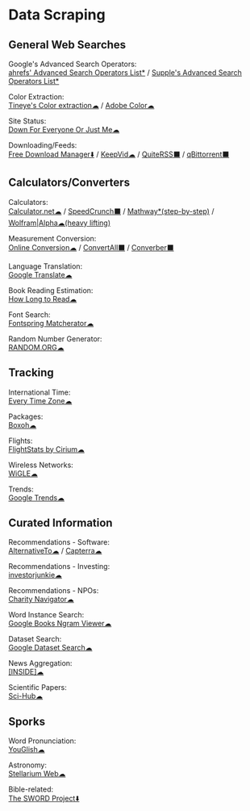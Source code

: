 # Data Scraping

## General Web Searches

Google's Advanced Search Operators:  
  [ahrefs' Advanced Search Operators List*](https://supple.com.au/tools/google-advanced-search-operators/) / 
  [Supple's Advanced Search Operators List*](https://ahrefs.com/blog/google-advanced-search-operators/)

Color Extraction:  
  [Tineye's Color extraction☁](https://labs.tineye.com/color/) / 
  [Adobe Color☁](https://color.adobe.com)

Site Status:  
  [Down For Everyone Or Just Me☁](https://downforeveryoneorjustme.com/)

Downloading/Feeds:  
  [Free Download Manager⬇️](https://www.freedownloadmanager.org/) / 
  [KeepVid☁](https://keepvid.com/) / 
  [QuiteRSS⬛](https://quiterss.org/) / 
  [qBittorrent⬛](https://www.qbittorrent.org/)

## Calculators/Converters

Calculators:  
  [Calculator.net☁](https://www.calculator.net/) / 
  [SpeedCrunch⬛](https://speedcrunch.org/) / 
  [Mathway*(step-by-step)](https://www.mathway.com/) / 
  [Wolfram|Alpha☁(heavy lifting)](https://www.wolframalpha.com/)

Measurement Conversion:  
  [Online Conversion☁](http://www.onlineconversion.com/) / 
  [ConvertAll⬛](http://convertall.bellz.org/) / 
  [Converber⬛](http://www.xyntec.com/converber.htm)

Language Translation:  
  [Google Translate☁](https://translate.google.com/)

Book Reading Estimation:  
  [How Long to Read☁](https://www.howlongtoreadthis.com/)

Font Search:  
  [Fontspring Matcherator☁](https://www.fontspring.com/matcherator)

Random Number Generator:  
  [RANDOM.ORG☁](https://www.random.org/)

## Tracking

International Time:  
  [Every Time Zone☁](https://everytimezone.com/)

Packages:  
  [Boxoh☁](http://www.boxoh.com/)

Flights:  
  [FlightStats by Cirium☁](https://www.flightstats.com)

Wireless Networks:  
  [WiGLE☁](https://wigle.net/)

Trends:  
  [Google Trends☁](https://trends.google.com/)

## Curated Information

Recommendations - Software:  
  [AlternativeTo☁](https://alternativeto.net/) / 
  [Capterra☁](https://www.capterra.com/)
  
Recommendations - Investing:  
  [investorjunkie☁](https://investorjunkie.com/)

Recommendations - NPOs:  
  [Charity Navigator☁](https://www.charitynavigator.org/)

Word Instance Search:  
  [Google Books Ngram Viewer☁](https://books.google.com/ngrams)

Dataset Search:  
  [Google Dataset Search☁](https://toolbox.google.com/datasetsearch)
  
News Aggregation:  
  [[INSIDE]☁](https://inside.com/)
  
Scientific Papers:  
  [Sci-Hub☁](https://sci-hub.se/)
  
## Sporks

Word Pronunciation:  
  [YouGlish☁](https://youglish.com/)
  
Astronomy:  
  [Stellarium Web☁](https://stellarium-web.org/)
  
Bible-related:  
  [The SWORD Project⬇️](https://www.crosswire.org/sword/modules/index.jsp)
